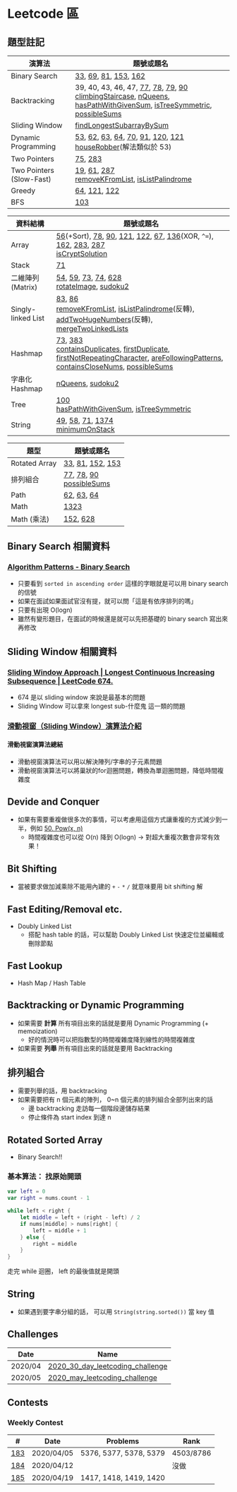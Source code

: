# Leetcode 區

## 題型註記

| 演算法 | 題號或題名 |
|---|---|
| Binary Search | [33](0033_search_in_rotated_sorted_array.md), [69](0069_sqrt_x.md), [81](0081.md), [153](0153_find_minimum_in_rotated_sorted_array.md), [162](0162_find_peak_element.md)
| Backtracking | 39, 40, 43, 46, 47, [77](0077_combinations.md), [78](0078_subsets.md), [79](0079_word_search.md), [90](0090_subsets_II.md)<br> [climbingStaircase](../codesignal/climbingStaircase.md), [nQueens](../codesignal/nQueens.md), [hasPathWithGivenSum](../codesignal/hasPathWithGivenSum.md), [isTreeSymmetric](../codesignal/isTreeSymmetric.md), [possibleSums](../codesignal/possibleSums.md) |
| Sliding Window | [findLongestSubarrayBySum](../codesignal/findLongestSubarrayBySum.md)
| Dynamic Programming | [53](0053_maximum_subarray.md), [62](0062_unique_paths.md), [63](0063_unique_paths_II.md), [64](0064_minumum_path_sum.md), [70](0070_climbing_stairs.md), [91](0091.md), [120](0120_triangle.md), [121](0121_best_time_to_buy_and_sell_stock.md)<br>[houseRobber](../codesignal/houseRobber.md)(解法類似於 53)
| Two Pointers | [75](0075_sort_colors.md), [283](0283_move_zeroes.md)
| Two Pointers (Slow-Fast) | [19](https://github.com/vc7/algorithm_datas_tructure_leetcode/blob/b7ac153c5d5e5ab894d86b7d9c66a87917de7dae/leetcode/0019_remove_nth_node_from_end_of_list.md), [61](0061_rotate_list.md), [287](0287_find_the_dulicate_number.md)<br>[removeKFromList](../codesignal/removeKFromList.md), [isListPalindrome](../codesignal/isListPalindrome.md)
| Greedy | [64](0064_minumum_path_sum.md), [121](0121_best_time_to_buy_and_sell_stock.md), [122](0122_best_time_to_buy_and_sell_stock_II.md)
| BFS | [103](0103_binary_tree_zigzag_level_order_traversal.md)

| 資料結構 | 題號或題名 |
|---|---|
| Array | [56](0056_merge_intervals.md)(+Sort), [78](0078_subsets.md), [90](0090_subsets_II.md), [121](0121_best_time_to_buy_and_sell_stock.md), [122](0122_best_time_to_buy_and_sell_stock_II.md), [67](0067_add_binary.md), [136](0136.md)(XOR, `^=`), [162](0162_find_peak_element.md), [283](0283_move_zeroes.md), [287](0287_find_the_dulicate_number.md)<br>[isCryptSolution](../codesignal/isCryptSolution.md)
| Stack | [71](0071_simplify_path.md)
| 二維陣列(Matrix) | [54](0054_spiral_matrix.md), [59](0059_spiral_matrix_II.md), [73](0073_set_matrix_zeroes.md), [74](0074_search_a_2d_matrix.md), [628](0628_maximum_product_of_three_numbers.md)<br>[rotateImage](../codesignal/rotateImage.md), [sudoku2](../codesignal/sudoku2.md) |
| Singly-linked List | [83](0083.md), [86](0086.md)<br>[removeKFromList](../codesignal/removeKFromList.md), [isListPalindrome](../codesignal/isListPalindrome.md)(反轉), [addTwoHugeNumbers](../codesignal/addTwoHugeNumbers.md)(反轉), [mergeTwoLinkedLists](../codesignal/mergeTwoLinkedLists.md)
| Hashmap | [73](0073_set_matrix_zeroes.md), [383](0383_ransom_note.md)<br>[containsDuplicates](../codesignal/containsDuplicates.md), [firstDuplicate](../codesignal/firstDuplicate.md), [firstNotRepeatingCharacter](../codesignal/firstNotRepeatingCharacter.md), [areFollowingPatterns](../codesignal/areFollowingPatterns.md), [containsCloseNums](../codesignal/containsCloseNums.md), [possibleSums](../codesignal/possibleSums.md)
| 字串化 Hashmap | [nQueens](../codesignal/nQueens.md), [sudoku2](../codesignal/sudoku2.md)
| Tree | [100](0100.md)<br>[hasPathWithGivenSum](../codesignal/hasPathWithGivenSum.md), [isTreeSymmetric](../codesignal/isTreeSymmetric.md)
| String | [49](0049_), [58](0058_length_of_last_word.md), [71](0071_simplify_path.md), [1374](1374_generate_a_string_with_characters_that_have_odd_counts.md)<br>[minimumOnStack](../codesignal/minimumOnStack.md)

| 題型 | 題號或題名 |
|---|---|
| Rotated Array | [33](0033_search_in_rotated_sorted_array.md), [81](0081.md), [152](0152_maximum_product_subarray.md), [153](0153_find_minimum_in_rotated_sorted_array.md)
| 排列組合 | [77](0077_combinations.md), [78](0078_subsets.md), [90](0090_subsets_II.md)<br>[possibleSums](../codesignal/possibleSums.md)
| Path | [62](0062_unique_paths.md), [63](0063_unique_paths_II.md), [64](0064_minumum_path_sum.md)
| Math | [1323](1323_maximum_69_number.md) |
| Math (乘法) |  [152](0152_maximum_product_subarray.md), [628](0628_maximum_product_of_three_numbers.md)

## Binary Search 相關資料

### [Algorithm Patterns - Binary Search](https://www.youtube.com/watch?v=8T77iUOuXRA)

- 只要看到 `sorted in ascending order` 這樣的字眼就是可以用 binary search 的信號
- 如果在面試如果面試官沒有提，就可以問「這是有依序排列的嗎」
- 只要有出現 O(logn)
- 雖然有變形題目，在面試的時候還是就可以先把基礎的 binary search 寫出來再修改

## Sliding Window 相關資料

### [Sliding Window Approach | Longest Continuous Increasing Subsequence | LeetCode 674.](https://www.youtube.com/watch?v=jSvoE-_Yhs4)

- 674 是以 sliding window 來說是最基本的問題
- Sliding Window 可以拿來 longest sub-什麼鬼 這一類的問題

### [滑動視窗（Sliding Window）演算法介紹](https://www.jishuwen.com/d/2Epc/zh-tw)

#### 滑動視窗演算法總結

- 滑動視窗演算法可以用以解決陣列/字串的子元素問題
- 滑動視窗演算法可以將巢狀的for迴圈問題，轉換為單迴圈問題，降低時間複雜度

## Devide and Conquer

- 如果有需要重複做很多次的事情，可以考慮用這個方式讓重複的方式減少到一半，例如 [50. Pow(x, n)](https://leetcode.com/problems/powx-n/)
  - 時間複雜度也可以從 O(n) 降到 O(logn) → 對超大重複次數會非常有效果！

## Bit Shifting

- 當被要求做加減乘除不能用內建的 `+` `-` `*` `/` 就意味要用 bit shifting 解

## Fast Editing/Removal etc.

- Doubly Linked List
  - 搭配 hash table 的話，可以幫助 Doubly Linked List 快速定位並編輯或刪除節點

## Fast Lookup

- Hash Map / Hash Table

## Backtracking or Dynamic Programming

- 如果需要 **計算** 所有項目出來的話就是要用 Dynamic Programming (+ memoization)
  - 好的情況時可以把指數型的時間複雜度降到線性的時間複雜度
- 如果需要 **列舉** 所有項目出來的話就是要用 Backtracking

## 排列組合

- 需要列舉的話，用 backtracking
- 如果需要把有 n 個元素的陣列， 0~n 個元素的排列組合全部列出來的話
  - 邊 backtracking 走訪每一個階段邊儲存結果
  - 停止條件為 start index 到達 n
  
## Rotated Sorted Array

- Binary Search!!

### 基本算法： 找原始開頭

``` swift
var left = 0
var right = nums.count - 1

while left < right {
    let middle = left + (right - left) / 2
    if nums[middle] > nums[right] {
        left = middle + 1
    } else {
        right = middle
    }
}
```

走完 while 迴圈， left 的最後值就是開頭

## String

- 如果遇到要字串分組的話， 可以用 `String(string.sorted())` 當 key 值

## Challenges

| Date | Name |
|:---:|----|
| 2020/04 | [2020_30_day_leetcoding_challenge](2020_30_day_leetcoding_challenge)
| 2020/05 | [2020_may_leetcoding_challenge](2020_may_leetcoding_challenge)

## Contests

### Weekly Contest

| # | Date | Problems | Rank |
|:---:|:---:|---|---|
| [183](weekly_contest_183) | 2020/04/05 | 5376, 5377, 5378, 5379 | 4503/8786 |
| [184](weekly_contest_184) | 2020/04/12 |  | 沒做 |
| [185](weekly_contest_185) | 2020/04/19 | 1417, 1418, 1419, 1420 | 
